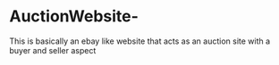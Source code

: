 # AuctionWebsite-
This is basically an ebay like website that acts as an auction site with a buyer and seller aspect
